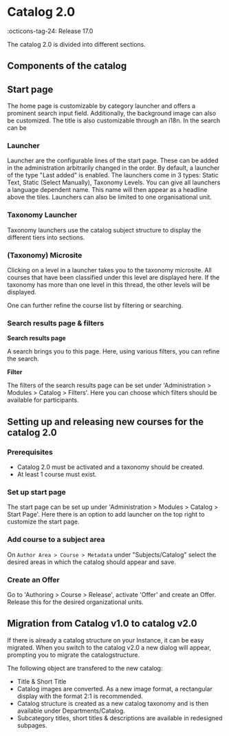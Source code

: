 # Catalog 2.0

:octicons-tag-24: Release 17.0

The catalog 2.0 is divided into different sections.

## Components of the catalog

## Start page

The home page is customizable by category launcher and offers a prominent search input field. Additionally, the background image can also be customized. The title is also customizable through an i18n. In the search can be

### Launcher

Launcher are the configurable lines of the start page. These can be added in the administration arbitrarily changed in the order. By default, a launcher of the type "Last added" is enabled. The launchers come in 3 types: Static Text, Static (Select Manually), Taxonomy Levels.
You can give all launchers a language dependent name. This name will then appear as a headline above the tiles.
Launchers can also be limited to one organisational unit.

### Taxonomy Launcher

Taxonomy launchers use the catalog subject structure to display the different tiers into sections.

### (Taxonomy) Microsite

Clicking on a level in a launcher takes you to the taxonomy microsite. All courses that have been classified under this level are displayed here. If the taxonomy has more than one level in this thread, the other levels will be displayed.

One can further refine the course list by filtering or searching.

### Search results page & filters

**Search results page**

A search brings you to this page. Here, using various filters, you can refine the search.

**Filter**

The filters of the search results page can be set under 'Administration > Modules > Catalog > Filters'. Here you can choose which filters should be available for participants. 

## Setting up and releasing new courses for the catalog 2.0

### Prerequisites

* Catalog 2.0 must be activated and a taxonomy should be created.
* At least 1 course must exist.

### Set up start page

The start page can be set up under 'Administration > Modules > Catalog > Start Page'. Here there is an option to add launcher on the top right to customize the start page.

### Add course to a subject area

On `Author Area > Course > Metadata` under "Subjects/Catalog" select the desired areas in which the catalog should appear and save.

### Create an Offer

Go to 'Authoring > Course > Release', activate 'Offer' and create an Offer. Release this for the desired organizational units.


## Migration from Catalog v1.0 to catalog v2.0

If there is already a catalog structure on your Instance, it can be easy migrated.
When you switch to the catalog v2.0 a new dialog will appear, prompting you to migrate the catalogstructure.

The following object are transfered to the new catalog:

* Title & Short Title
* Catalog images are converted. As a new image format, a rectangular display with the format 2:1 is recommended.
* Catalog structure is created as a new catalog taxonomy and is then available under Departments/Catalog.
* Subcategory titles, short titles & descriptions are available in redesigned subpages.